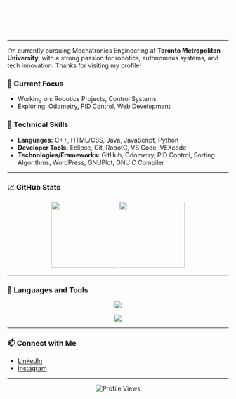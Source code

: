 <p align="center">
  <h1 style="color:white; animation: bounce 2s infinite;">Hi, I'm Shiven Jaiswal</h1>
  <p style="color:white; animation: slidein 2s forwards;">Mechatronics Engineering Student at Toronto Metropolitan University</p>
</p>

<style>
@keyframes bounce {
  0%, 100% { transform: translateY(0); }
  50% { transform: translateY(-20px); }
}

@keyframes slidein {
  from { transform: translateX(-100%); opacity: 0; }
  to { transform: translateX(0); opacity: 1; }
}
</style>

---

I’m currently pursuing Mechatronics Engineering at **Toronto Metropolitan University**, with a strong passion for robotics, autonomous systems, and tech innovation. Thanks for visiting my profile!

### 🔭 Current Focus
- Working on: Robotics Projects, Control Systems
- Exploring: Odometry, PID Control, Web Development

### 🌱 Technical Skills

- **Languages:** C++, HTML/CSS, Java, JavaScript, Python
- **Developer Tools:** Eclipse, Git, RobotC, VS Code, VEXcode
- **Technologies/Frameworks:** GitHub, Odometry, PID Control, Sorting Algorithms, WordPress, GNUPlot, GNU C Compiler

---

### 📈 GitHub Stats

<p align="center">
  <img src="https://github-readme-stats.vercel.app/api?username=shiven-jaiswal&show_icons=true&theme=tokyonight" height="150" />
  <img src="https://github-readme-streak-stats.herokuapp.com/?user=shiven-jaiswal&theme=tokyonight" height="150" />
</p>

---

### 🚀 Languages and Tools

<p align="center">
  <img src="https://skillicons.dev/icons?i=cpp,html,css,java,js,python,git,wordpress" />
</p>
<p align="center">
  <img src="https://skillicons.dev/icons?i=vscode,github,gnu,docker,linux" />
</p>

---

### 📫 Connect with Me
- [LinkedIn](https://www.linkedin.com/in/shiven-jaiswal/)
- [Instagram](https://www.instagram.com/shiven._/)

---

<p align="center">
  <img src="https://komarev.com/ghpvc/?username=shiven-jaiswal&label=Profile%20views&color=0e75b6&style=flat" alt="Profile Views" />
</p>
